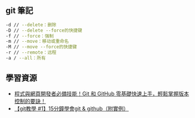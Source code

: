 ## git 筆記

```bash
-d // --delete：删除
-D // --delete --force的快捷键
-f // --force：强制
-m // --move：移动或重命名
-M // --move --force的快捷键
-r // --remote：远程
-a / --all：所有
```

## 學習資源
- [程式與網頁開發者必備技能！Git 和 GitHub 零基礎快速上手，輕鬆掌握版本控制的要訣！](https://www.youtube.com/watch?v=FKXRiAiQFiY)
- [【git教學 #1】15分鐘學會git & github（附實例）](https://www.youtube.com/watch?v=Zd5jSDRjWfA&t=9s)